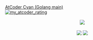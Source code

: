 <div align="left">
  <a href="https://atcoder.jp/users/yoyuuhi" target="_blank">AtCoder Cyan (Golang main) <br>
  <img alt="my_atcoder_rating" src="https://badgen.org/img/atcoder/yoyuuhi/rating/algorithm?style=flat">
  </a>
</div><br>
<div align="center"><img align="center" src="http://github-profile-summary-cards.vercel.app/api/cards/profile-details?username=Yoyuuhi&theme=github" /></div>
<br>
<div align="center">
  <img align="center" src="https://github-profile-summary-cards.vercel.app/api/cards/most-commit-language?username=Yoyuuhi&theme=github" />
  <img align="center" src="https://github-profile-summary-cards.vercel.app/api/cards/productive-time?username=Yoyuuhi&theme=github&utcOffset=9" />
</div>
